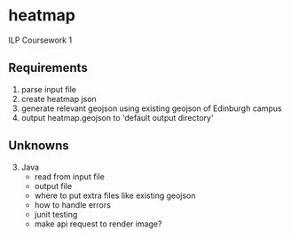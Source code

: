 # heatmap

ILP Coursework 1

## Requirements

1. parse input file
2. create heatmap json
3. generate relevant geojson using existing geojson of Edinburgh campus
4. output heatmap.geojson to 'default output directory'

## Unknowns

3. Java
    * read from input file
    * output file
    * where to put extra files like existing geojson
    * how to handle errors
    * junit testing
    * make api request to render image?
